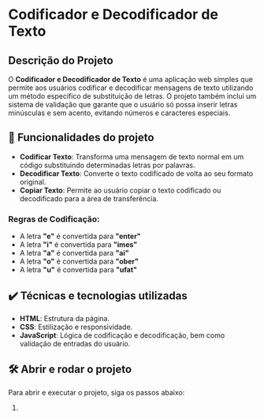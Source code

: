# Codificador e Decodificador de Texto

## Descrição do Projeto
O **Codificador e Decodificador de Texto** é uma aplicação web simples que permite aos usuários codificar e decodificar mensagens de texto utilizando um método específico de substituição de letras. O projeto também inclui um sistema de validação que garante que o usuário só possa inserir letras minúsculas e sem acento, evitando números e caracteres especiais.

## 🔨 Funcionalidades do projeto
- **Codificar Texto**: Transforma uma mensagem de texto normal em um código substituindo determinadas letras por palavras.
- **Decodificar Texto**: Converte o texto codificado de volta ao seu formato original.
- **Copiar Texto**: Permite ao usuário copiar o texto codificado ou decodificado para a área de transferência.

### Regras de Codificação:
- A letra **"e"** é convertida para **"enter"**
- A letra **"i"** é convertida para **"imes"**
- A letra **"a"** é convertida para **"ai"**
- A letra **"o"** é convertida para **"ober"**
- A letra **"u"** é convertida para **"ufat"**


## ✔️ Técnicas e tecnologias utilizadas
- **HTML**: Estrutura da página.
- **CSS**: Estilização e responsividade.
- **JavaScript**: Lógica de codificação e decodificação, bem como validação de entradas do usuário.


## 🛠️ Abrir e rodar o projeto
Para abrir e executar o projeto, siga os passos abaixo:

1.
